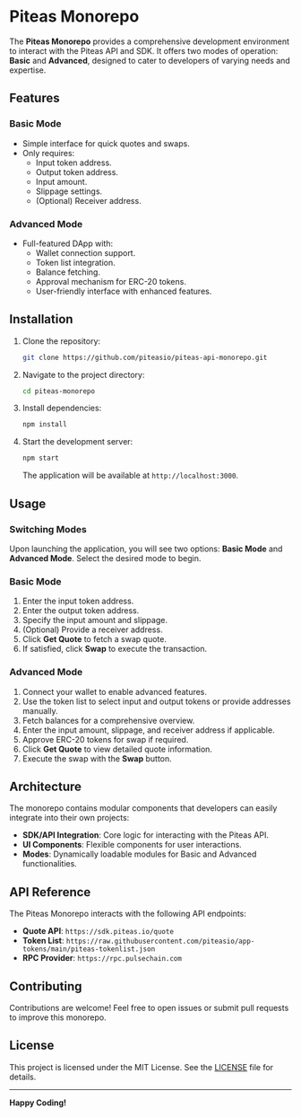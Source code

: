 # Piteas Monorepo

The **Piteas Monorepo** provides a comprehensive development environment to interact with the Piteas API and SDK. It offers two modes of operation: **Basic** and **Advanced**, designed to cater to developers of varying needs and expertise. 

## Features

### Basic Mode
- Simple interface for quick quotes and swaps.
- Only requires:
  - Input token address.
  - Output token address.
  - Input amount.
  - Slippage settings.
  - (Optional) Receiver address.

### Advanced Mode
- Full-featured DApp with:
  - Wallet connection support.
  - Token list integration.
  - Balance fetching.
  - Approval mechanism for ERC-20 tokens.
  - User-friendly interface with enhanced features.

## Installation

1. Clone the repository:
   ```bash
   git clone https://github.com/piteasio/piteas-api-monorepo.git
   ```

2. Navigate to the project directory:
   ```bash
   cd piteas-monorepo
   ```

3. Install dependencies:
   ```bash
   npm install
   ```

4. Start the development server:
   ```bash
   npm start
   ```

   The application will be available at `http://localhost:3000`.

## Usage

### Switching Modes
Upon launching the application, you will see two options: **Basic Mode** and **Advanced Mode**. Select the desired mode to begin.

### Basic Mode
1. Enter the input token address.
2. Enter the output token address.
3. Specify the input amount and slippage.
4. (Optional) Provide a receiver address.
5. Click **Get Quote** to fetch a swap quote.
6. If satisfied, click **Swap** to execute the transaction.

### Advanced Mode
1. Connect your wallet to enable advanced features.
2. Use the token list to select input and output tokens or provide addresses manually.
3. Fetch balances for a comprehensive overview.
4. Enter the input amount, slippage, and receiver address if applicable.
5. Approve ERC-20 tokens for swap if required.
6. Click **Get Quote** to view detailed quote information.
7. Execute the swap with the **Swap** button.

## Architecture

The monorepo contains modular components that developers can easily integrate into their own projects:
- **SDK/API Integration**: Core logic for interacting with the Piteas API.
- **UI Components**: Flexible components for user interactions.
- **Modes**: Dynamically loadable modules for Basic and Advanced functionalities.

## API Reference

The Piteas Monorepo interacts with the following API endpoints:
- **Quote API**: `https://sdk.piteas.io/quote`
- **Token List**: `https://raw.githubusercontent.com/piteasio/app-tokens/main/piteas-tokenlist.json`
- **RPC Provider**: `https://rpc.pulsechain.com`

## Contributing

Contributions are welcome! Feel free to open issues or submit pull requests to improve this monorepo.

## License

This project is licensed under the MIT License. See the [LICENSE](LICENSE) file for details.

---

**Happy Coding!**
